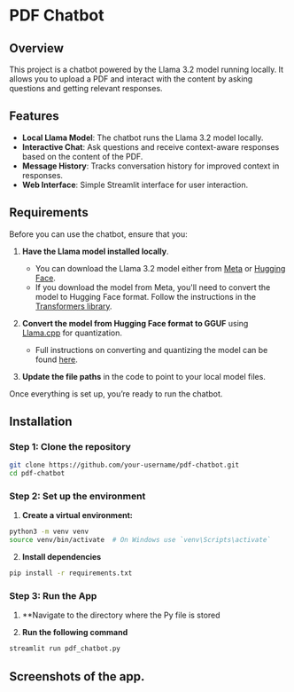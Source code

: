 # PDF Chatbot

## Overview

This project is a chatbot powered by the Llama 3.2 model running locally. It allows you to upload a PDF and interact with the content by asking questions and getting relevant responses.

## Features

- **Local Llama Model**: The chatbot runs the Llama 3.2 model locally.
- **Interactive Chat**: Ask questions and receive context-aware responses based on the content of the PDF.
- **Message History**: Tracks conversation history for improved context in responses.
- **Web Interface**: Simple Streamlit interface for user interaction.

## Requirements

Before you can use the chatbot, ensure that you:

1. **Have the Llama model installed locally**.
   - You can download the Llama 3.2 model either from [Meta](https://www.llama.com/llama-downloads/) or [Hugging Face](https://huggingface.co/).
   - If you download the model from Meta, you'll need to convert the model to Hugging Face format. Follow the instructions in the [Transformers library](https://github.com/huggingface/transformers/blob/main/src/transformers/models/llama/convert_llama_weights_to_hf.py).
   
2. **Convert the model from Hugging Face format to GGUF** using [Llama.cpp](https://github.com/ggerganov/llama.cpp) for quantization.
   - Full instructions on converting and quantizing the model can be found [here](https://github.com/ggerganov/llama.cpp/discussions/2948).

3. **Update the file paths** in the code to point to your local model files.

Once everything is set up, you’re ready to run the chatbot.

## Installation

### Step 1: Clone the repository

```bash
git clone https://github.com/your-username/pdf-chatbot.git
cd pdf-chatbot
```

### Step 2: Set up the environment

1. **Create a virtual environment:**

```bash
python3 -m venv venv
source venv/bin/activate  # On Windows use `venv\Scripts\activate`
```

2. **Install dependencies**

```bash
pip install -r requirements.txt
```

### Step 3: Run the App

1. **Navigate to the directory where the Py file is stored

2. **Run the following command**

```bash
streamlit run pdf_chatbot.py
```

## Screenshots of the app.




